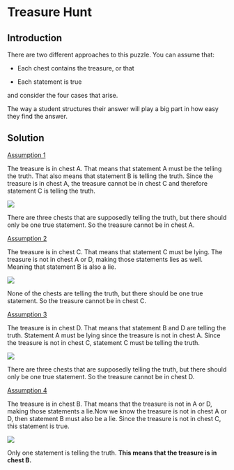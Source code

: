 # Treasure Hunt

## Introduction  

There are two different approaches to this puzzle. You can assume that:  

* Each chest contains the treasure, or that  

* Each statement is true    

and consider the four cases that arise.

The way a student structures their answer will play a big part in how easy they find the answer.



## Solution  

<ins>Assumption 1<ins>  

The treasure is in chest A. That means that statement A must be the telling the truth. That also means that statement B is telling the truth. Since the treasure is in chest A, the treasure cannot be in chest C and therefore statement C is telling the truth.  


![](https://github.com/supportingami/sami-maths-club/blob/master/maths-club-pack/images/treasure-hunt-3.png?raw=true)  

There are three chests that are supposedly telling the truth, but there should only be one true statement. So the treasure cannot be in chest A.  

<ins>Assumption 2<ins>  

The treasure is in chest C. That means that statement C must be lying. The treasure is not in chest A or D, making those statements lies as well. Meaning that statement B is also a lie.  


![](https://github.com/supportingami/sami-maths-club/blob/master/maths-club-pack/images/treasure-hunt-4.png?raw=true)  


None of the chests are telling the truth, but there should be one true statement. So the treasure cannot
be in chest C.  

<ins>Assumption 3<ins>  

The treasure is in chest D. That means that statement B and D are telling the truth. Statement A must be lying since the treasure is not in chest A. Since the treasure is not in chest C, statement C must be telling the truth.  


![](https://github.com/supportingami/sami-maths-club/blob/master/maths-club-pack/images/treasure-hunt-5.png?raw=true)  


There are three chests that are supposedly telling the truth, but there should only be one true statement.
So the treasure cannot be in chest D.  

<ins>Assumption 4<ins>  

The treasure is in chest B. That means that the treasure is not in A or D, making those statements a lie.Now we know the treasure is not in chest A or D, then statement B must also be a lie. Since the treasure is not in chest C, this statement is true.  


![](https://github.com/supportingami/sami-maths-club/blob/master/maths-club-pack/images/treasure-hunt-6.png?raw=true)  


Only one statement is telling the truth. **This means that the treasure is in chest B.**



